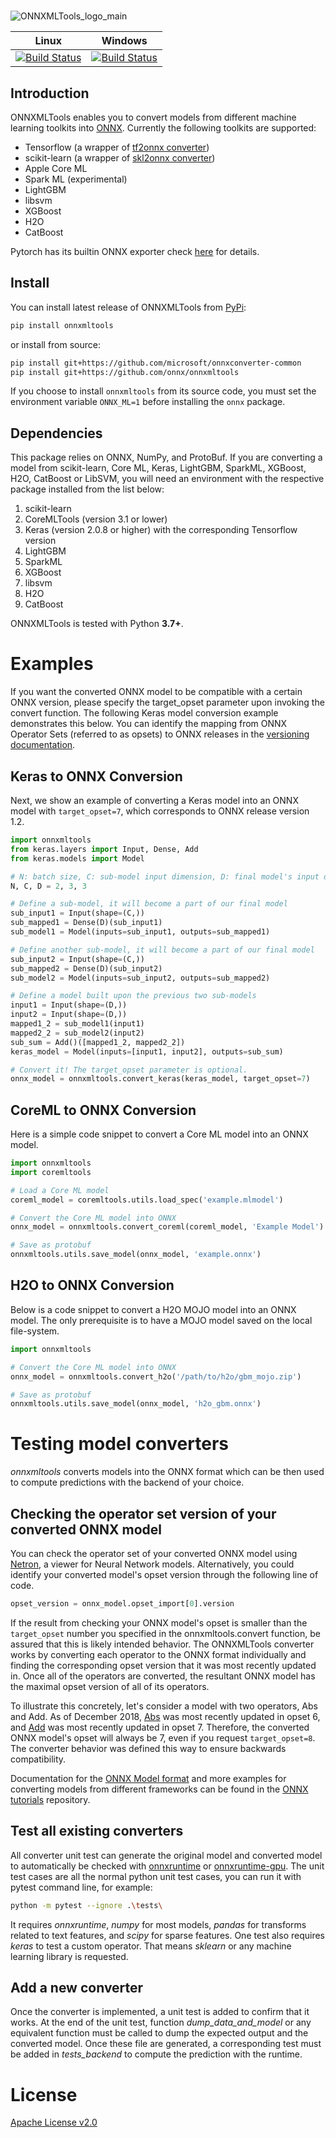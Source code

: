 <!--- SPDX-License-Identifier: Apache-2.0 -->
#

![ONNXMLTools_logo_main](docs/ONNXMLTools_logo_main.png)

| Linux                                                                                                                                                                                                                          | Windows                                                                                                                                                                                                                        |
|--------------------------------------------------------------------------------------------------------------------------------------------------------------------------------------------------------------------------------|--------------------------------------------------------------------------------------------------------------------------------------------------------------------------------------------------------------------------------|
| [![Build Status](https://dev.azure.com/onnxmltools/onnxmltools/_apis/build/status/onnxmltools-linux-conda-ci?branchName=master)](https://dev.azure.com/onnxmltools/onnxmltools/_build/latest?definitionId=3?branchName=master) | [![Build Status](https://dev.azure.com/onnxmltools/onnxmltools/_apis/build/status/onnxmltools-win32-conda-ci?branchName=master)](https://dev.azure.com/onnxmltools/onnxmltools/_build/latest?definitionId=3?branchName=master) |

## Introduction

ONNXMLTools enables you to convert models from different machine learning toolkits into [ONNX](https://onnx.ai). Currently the following toolkits are supported:

* Tensorflow (a wrapper of [tf2onnx converter](https://github.com/onnx/tensorflow-onnx/))
* scikit-learn (a wrapper of [skl2onnx converter](https://github.com/onnx/sklearn-onnx/))
* Apple Core ML
* Spark ML (experimental)
* LightGBM
* libsvm
* XGBoost
* H2O
* CatBoost

Pytorch has its builtin ONNX exporter check [here](https://pytorch.org/docs/stable/onnx.html) for details.

## Install

You can install latest release of ONNXMLTools from [PyPi](https://pypi.org/project/onnxmltools/):

```bash
pip install onnxmltools
```

or install from source:

```bash
pip install git+https://github.com/microsoft/onnxconverter-common
pip install git+https://github.com/onnx/onnxmltools
```

If you choose to install `onnxmltools` from its source code, you must set the environment variable `ONNX_ML=1` before installing the `onnx` package.

## Dependencies

This package relies on ONNX, NumPy, and ProtoBuf. If you are converting a model from scikit-learn, Core ML, Keras, LightGBM, SparkML, XGBoost, H2O, CatBoost or LibSVM, you will need an environment with the respective package installed from the list below:

1. scikit-learn
2. CoreMLTools (version 3.1 or lower)
3. Keras (version 2.0.8 or higher) with the corresponding Tensorflow version
4. LightGBM
5. SparkML
6. XGBoost
7. libsvm
8. H2O
9. CatBoost

ONNXMLTools is tested with Python **3.7+**.

# Examples

If you want the converted ONNX model to be compatible with a certain ONNX version, please specify the target_opset parameter upon invoking the convert function. The following Keras model conversion example demonstrates this below. You can identify the mapping from ONNX Operator Sets (referred to as opsets) to ONNX releases in the [versioning documentation](https://github.com/onnx/onnx/blob/master/docs/Versioning.md#released-versions).

## Keras to ONNX Conversion

Next, we show an example of converting a Keras model into an ONNX model with `target_opset=7`, which corresponds to ONNX release version 1.2.

```python
import onnxmltools
from keras.layers import Input, Dense, Add
from keras.models import Model

# N: batch size, C: sub-model input dimension, D: final model's input dimension
N, C, D = 2, 3, 3

# Define a sub-model, it will become a part of our final model
sub_input1 = Input(shape=(C,))
sub_mapped1 = Dense(D)(sub_input1)
sub_model1 = Model(inputs=sub_input1, outputs=sub_mapped1)

# Define another sub-model, it will become a part of our final model
sub_input2 = Input(shape=(C,))
sub_mapped2 = Dense(D)(sub_input2)
sub_model2 = Model(inputs=sub_input2, outputs=sub_mapped2)

# Define a model built upon the previous two sub-models
input1 = Input(shape=(D,))
input2 = Input(shape=(D,))
mapped1_2 = sub_model1(input1)
mapped2_2 = sub_model2(input2)
sub_sum = Add()([mapped1_2, mapped2_2])
keras_model = Model(inputs=[input1, input2], outputs=sub_sum)

# Convert it! The target_opset parameter is optional.
onnx_model = onnxmltools.convert_keras(keras_model, target_opset=7)
```

## CoreML to ONNX Conversion

Here is a simple code snippet to convert a Core ML model into an ONNX model.

```python
import onnxmltools
import coremltools

# Load a Core ML model
coreml_model = coremltools.utils.load_spec('example.mlmodel')

# Convert the Core ML model into ONNX
onnx_model = onnxmltools.convert_coreml(coreml_model, 'Example Model')

# Save as protobuf
onnxmltools.utils.save_model(onnx_model, 'example.onnx')
```

## H2O to ONNX Conversion

Below is a code snippet to convert a H2O MOJO model into an ONNX model. The only prerequisite is to have a MOJO model saved on the local file-system.

```python
import onnxmltools

# Convert the Core ML model into ONNX
onnx_model = onnxmltools.convert_h2o('/path/to/h2o/gbm_mojo.zip')

# Save as protobuf
onnxmltools.utils.save_model(onnx_model, 'h2o_gbm.onnx')
```

# Testing model converters

*onnxmltools* converts models into the ONNX format which
can be then used to compute predictions with the
backend of your choice.

## Checking the operator set version of your converted ONNX model

You can check the operator set of your converted ONNX model using [Netron](https://github.com/lutzroeder/Netron), a viewer for Neural Network models. Alternatively, you could identify your converted model's opset version through the following line of code.

```python
opset_version = onnx_model.opset_import[0].version
```

If the result from checking your ONNX model's opset is smaller than the `target_opset` number you specified in the onnxmltools.convert function, be assured that this is likely intended behavior. The ONNXMLTools converter works by converting each operator to the ONNX format individually and finding the corresponding opset version that it was most recently updated in. Once all of the operators are converted, the resultant ONNX model has the maximal opset version of all of its operators.

To illustrate this concretely, let's consider a model with two operators, Abs and Add. As of December 2018, [Abs](https://github.com/onnx/onnx/blob/master/docs/Operators.md#abs) was most recently updated in opset 6, and [Add](https://github.com/onnx/onnx/blob/master/docs/Operators.md#add) was most recently updated in opset 7. Therefore, the converted ONNX model's opset will always be 7, even if you request `target_opset=8`. The converter behavior was defined this way to ensure backwards compatibility.

Documentation for the [ONNX Model format](https://github.com/onnx/onnx) and more examples for converting models from different frameworks can be found in the [ONNX tutorials](https://github.com/onnx/tutorials) repository.

## Test all existing converters

All converter unit test can generate the original model and converted model to automatically be checked with
[onnxruntime](https://pypi.org/project/onnxruntime/) or
[onnxruntime-gpu](https://pypi.org/project/onnxruntime-gpu/).
The unit test cases are all the normal python unit test cases, you can run it with pytest command line, for example:

```bash
python -m pytest --ignore .\tests\
```

It requires *onnxruntime*, *numpy* for most models,
*pandas* for transforms related to text features, and
*scipy* for sparse features. One test also requires
*keras* to test a custom operator. That means
*sklearn* or any machine learning library is requested.

## Add a new converter

Once the converter is implemented, a unit test is added
to confirm that it works. At the end of the unit test, function
*dump_data_and_model* or any equivalent function must be called
to dump the expected output and the converted model.
Once these file are generated, a corresponding test must
be added in *tests_backend* to compute the prediction
with the runtime.

# License

[Apache License v2.0](LICENSE)
